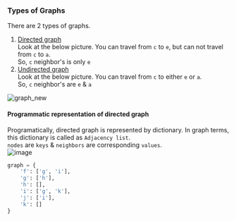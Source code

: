 ### Types of Graphs
There are 2 types of graphs.</br>
1. <ins>Directed graph</ins></br>
   Look at the below picture. You can travel from `c` to `e`, but can not travel from `c` to `a`.</br>
   So, `c` neighbor's is only `e`
2. <ins>Undirected graph</ins></br>
   Look at the below picture. You can travel from `c` to either `e` or `a`.</br>
   So, `c` neighbor's are `e` & `a`

![graph_new](https://github.com/user-attachments/assets/78d8caaf-e7aa-42b1-a2eb-126e081992cd)

#### Programmatic representation of directed graph
Programatically, directed graph is represented by dictionary. In graph terms, this dictionary is called as `Adjacency list`.</br>
`nodes` are `keys` & `neighbors` are corresponding `values`.</br>
![image](https://github.com/user-attachments/assets/74d74472-da32-4be9-85c2-440ff311403d)
```python
graph = {
    'f': ['g', 'i'],
    'g': ['h'],
    'h': [],
    'i': ['g', 'k'],
    'j': ['i'],
    'k': []
}
```
